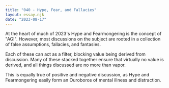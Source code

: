 ```yaml
---
title: "040 - Hype, Fear, and Fallacies"
layout: essay.njk
date: "2023-08-17"
---
```


At the heart of much of 2023's Hype and Fearmongering is the concept of "AGI". However, most discussions on the subject are rooted in a collection of false assumptions, fallacies, and fantasies.

Each of these can act as a filter, blocking value being derived from discussion. Many of these stacked together ensure that virtually no value is derived, and all things discussed are no more than vapor.

This is equally true of positive and negative discussion, as Hype and Fearmongering easily form an Ouroboros of mental illness and distraction.

